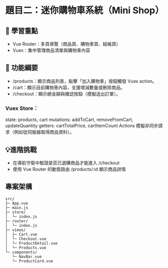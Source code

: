 # 題目二：迷你購物車系統（Mini Shop）
## 🎯 學習重點
* Vue Router：多頁導覽（商品頁、購物車頁、結帳頁）
* Vuex：集中管理商品清單與購物車內容

## 📘 功能綱要
* /products：顯示商品列表，點擊「加入購物車」按鈕觸發 Vuex action。
* /cart：顯示目前購物車內容，支援增減數量或刪除商品。
* /checkout：顯示總金額與確認按鈕（模擬送出訂單）。

### Vuex Store：
state: products, cart
mutations: addToCart, removeFromCart, updateQuantity
getters: cartTotalPrice, cartItemCount
Actions 模擬非同步請求（例如從伺服器取得商品資料）。

## 💡進階挑戰
* 在導航守衛中驗證是否已選購商品才能進入 /checkout
* 使用 Vue Router 的動態路由 /products/:id 顯示商品詳情

## 專案架構
```cmd=
src/
├─ App.vue
├─ main.js
├─ store/
│  └─ index.js
├─ router/
│  └─ index.js
├─ views/
│  ├─ Cart.vue
│  └─ Checkout.vue
│  └─ ProductDetail.vue
│  └─ Products.vue
└─ components/
   └─ NavBar.vue
   └─ ProductCard.vue
```